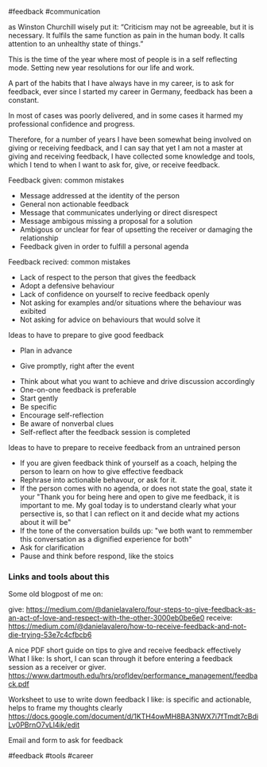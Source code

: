 #feedback #communication 

as Winston Churchill wisely put it: “Criticism may not be agreeable, but it is necessary. It fulfils the same function as pain in the human body. It calls attention to an unhealthy state of things.”

This is the time of the year where most of people is in a self reflecting mode. 
Setting new year resolutions for our life and work.

A part of the habits that I have always have in my career, is to ask for feedback, ever since I started my career in Germany, feedback has been a constant. 

In most of cases was poorly delivered, and in some cases it harmed my professional confidence and progress. 

Therefore, for a number of years I have been somewhat being involved on giving or receiving feedback, and I can say that yet I am not a master at giving and receiving feedback, I have collected some knowledge and tools, which I tend to when I want to ask for, give, or receive feedback.


Feedback given: common mistakes
* Message addressed at the identity of the person
* General non actionable feedback
* Message that communicates underlying or direct disrespect
* Message ambigous missing a proposal for a solution
* Ambigous or unclear for fear of upsetting the receiver or damaging the relationship
* Feedback given in order to fulfill a personal agenda


Feedback recived: common mistakes
* Lack of respect to the person that gives the feedback
* Adopt a defensive behaviour
* Lack of confidence on yourself to recive feedback openly
* Not asking for examples and/or situations where the behaviour was exibited
* Not asking for advice on behaviours that would solve it




Ideas to have to prepare to give good feedback
-   Plan in advance
*   Give promptly, right after the event
-   Think about what you want to achieve and drive discussion accordingly
-   One-on-one feedback is preferable
-   Start gently
-   Be specific
-   Encourage self-reflection
-   Be aware of nonverbal clues
-   Self-reflect after the feedback session is completed



Ideas to have to prepare to receive feedback from an untrained person
- If you are given feedback think of yourself as a coach, helping the person to learn on how to give effective feedback
- Rephrase into actionable behavour, or ask for it.
- If the person comes with no agenda, or does not state the goal, state it your "Thank you for being here and open to give me feedback, it is important to me. My goal today is to understand clearly what your persective is, so that I can reflect on it and decide what my actions about it will be"
- If the tone of the conversation builds up: "we both want to remmember this conversation as a dignified experience for both"
- Ask for clarification
- Pause and think before respond, like the stoics



### Links and tools about this

Some old blogpost of me on:

give:
https://medium.com/@danielavalero/four-steps-to-give-feedback-as-an-act-of-love-and-respect-with-the-other-3000eb0be6e0
receive:
https://medium.com/@danielavalero/how-to-receive-feedback-and-not-die-trying-53e7c4cfbcb6

A nice PDF short guide on tips to give and receive feedback effectively
What I like:
Is short, I can scan through it before entering a feedback session as a receiver or giver.
https://www.dartmouth.edu/hrs/profldev/performance_management/feedback.pdf



Worksheet to use to write down feedback
I like: is specific and actionable, helps to frame my thoughts clearly
https://docs.google.com/document/d/1KTH4owMH8BA3NWX7i7fTmdt7cBdiLv0PBrnO7vLl4ik/edit


Email and form to ask for feedback

#feedback #tools #career 




